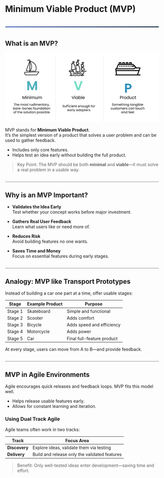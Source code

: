 <style>
  hr.section-break {
    border: none;
    height: 3px;
    background: linear-gradient(to right, #4b6cb7, #182848);
    margin: 40px 0;
    border-radius: 2px;
  }

  hr.topic-divider {
    border: none;
    height: 1.5px;
    background-color: #888;
    margin: 30px 0;
    opacity: 0.6;
  }

  hr.soft-line {
    border: none;
    height: 1px;
    background-color: #ccc;
    margin: 20px 0;
    opacity: 0.5;
  }
</style>

# Minimum Viable Product (MVP)

<hr class="section-break">

## What is an MVP?

![MVP](Images/mvp.png)

MVP stands for **Minimum Viable Product**.  
It’s the simplest version of a product that solves a user problem and can be used to gather feedback.

- Includes only core features.
- Helps test an idea early without building the full product.

> Key Point: The MVP should be both **minimal** and **viable**—it must solve a real problem in a usable way.

<hr class="topic-divider">

## Why is an MVP Important?

- **Validates the Idea Early**  
  Test whether your concept works before major investment.

- **Gathers Real User Feedback**  
  Learn what users like or need more of.

- **Reduces Risk**  
  Avoid building features no one wants.

- **Saves Time and Money**  
  Focus on essential features during early stages.

<hr class="topic-divider">

## Analogy: MVP like Transport Prototypes

Instead of building a car one part at a time, offer usable stages:

| Stage         | Example Product  | Purpose                           |
|---------------|------------------|-----------------------------------|
| Stage 1       | Skateboard       | Simple and functional             |
| Stage 2       | Scooter          | Adds comfort                      |
| Stage 3       | Bicycle          | Adds speed and efficiency         |
| Stage 4       | Motorcycle       | Adds power                        |
| Stage 5       | Car              | Final full-feature product        |

At every stage, users can move from A to B—and provide feedback.

<hr class="topic-divider">

## MVP in Agile Environments

Agile encourages quick releases and feedback loops. MVP fits this model well.

- Helps release usable features early.
- Allows for constant learning and iteration.

### Using Dual Track Agile

Agile teams often work in two tracks:

| **Track**        | **Focus Area**                                |
|------------------|-----------------------------------------------|
| **Discovery**    | Explore ideas, validate them via testing      |
| **Delivery**     | Build and release only the validated features |

> Benefit: Only well-tested ideas enter development—saving time and effort.
